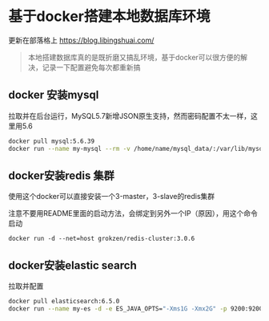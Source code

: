 # 基于docker搭建本地数据库环境
更新在部落格上 https://blog.libingshuai.com/

> 本地搭建数据库真的是既折磨又搞乱环境，基于docker可以很方便的解决，记录一下配置避免每次都重新搞

## docker 安装mysql

拉取并在后台运行，MySQL5.7新增JSON原生支持，然而密码配置不太一样，这里用5.6

```bash
docker pull mysql:5.6.39
docker run --name my-mysql --rm -v /home/name/mysql_data/:/var/lib/mysql -e MYSQL_ROOT_PASSWORD=kid -p 3306:3306 -d mysql:5.6.39
```
## docker安装redis 集群
使用这个docker可以直接安装一个3-master，3-slave的redis集群

注意不要用README里面的启动方法，会绑定到另外一个IP（原因），用这个命令启动

```
docker run -d --net=host grokzen/redis-cluster:3.0.6
```

## docker安装elastic search

拉取并配置

```bash
docker pull elasticsearch:6.5.0
docker run --name my-es -d -e ES_JAVA_OPTS="-Xms1G -Xmx2G" -p 9200:9200 -p 9300:9300 elasticsearch:6.5.0
```
